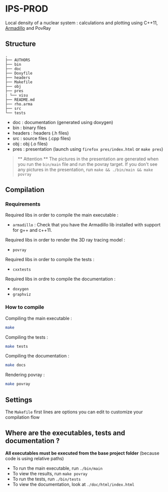 # IPS-PROD 

Local density of a nuclear system : calculations and plotting using C++11, [Armadillo](http://arma.sourceforge.net/) and PovRay 


## Structure
```
.
├── AUTHORS
├── bin
├── doc
├── Doxyfile
├── headers
├── Makefile
├── obj
├── pres
| └── visu
├── README.md
├── rho.arma
├── src
└── tests
```

* doc : documentation (generated using doxygen)
* bin : binary files 
* headers : headers (.h files)
* src : source files (.cpp files)
* obj : obj (.o files)
* pres : presentation (launch using `firefox pres/index.html` or `make pres`)

>** Attention **
>The pictures in the presentation are generated when you run the `bin/main` file and run the povray target.
>If you don't see any pictures in the presentation, run `make && ./bin/main && make povray`



## Compilation

### Requirements

Required libs in order to compile the main executable : 

- `armadillo` : Check that you have the Armadillo lib installed with support for g++ and c++11. 

Required libs in order to render the 3D ray tracing model :

- `povray`

Required libs in order to compile the tests : 

- `cxxtests` 


Required libs in ordre to compile the documentation : 

- `doxygen` 
- `graphviz`


### How to compile

Compiling the main executable : 

```Bash
make
```

Compiling the tests : 

```Bash
make tests
```

Compiling the documentation : 

```Bash
make docs
```

Rendering povray :

```Bash
make povray
```

## Settings

The `Makefile` first lines are options you can edit to customize your compilation flow

## Where are the executables, tests and documentation ?

**All executables must be executed from the base project folder**
(because code is using relative paths)

- To run the main executable, run `./bin/main`
- To view the results, run `make povray`
- To run the tests, run `./bin/tests`
- To view the documentation, look at `./doc/html/index.html`


